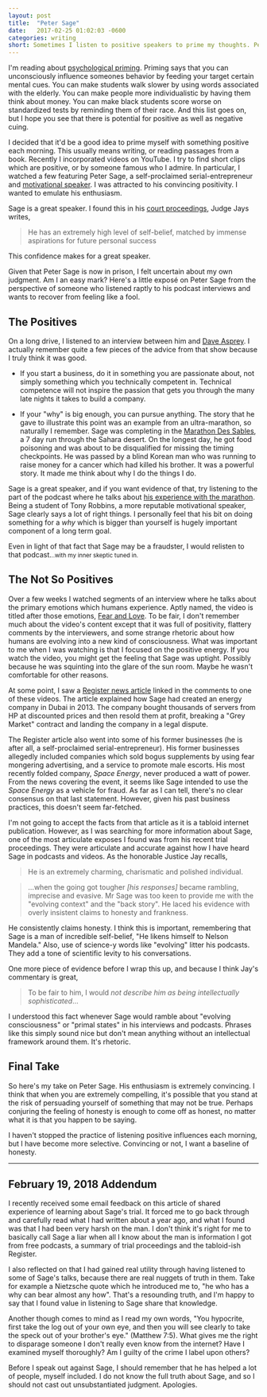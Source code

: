 ```yaml
---
layout: post
title:  "Peter Sage"
date:   2017-02-25 01:02:03 -0600
categories: writing
short: Sometimes I listen to positive speakers to prime my thoughts. Peter Sage, a motivational speaker, has a positive vibe. He's now serving an 18 month term in prison.
---
```


I'm reading about [psychological priming][priming]. Priming says that you can unconsciously influence someones behavior by feeding your target certain mental cues. You can make students walk slower by using words associated with the elderly. You can make people more individualistic by having them think about money. You can make black students score worse on standardized tests by reminding them of their race. And this list goes on, but I hope you see that there is potential for positive as well as negative cuing.

I decided that it'd be a good idea to prime myself with something positive each morning. This usually means writing, or reading passages from a book. Recently I incorporated videos on YouTube. I try to find short clips which are positive, or by someone famous who I admire. In particular, I watched a few featuring Peter Sage, a self-proclaimed serial-entrepreneur and [motivational speaker][sage-site]. I was attracted to his convincing positivity. I wanted to emulate his enthusiasm. 

Sage is a great speaker. I found this in his [court proceedings][court-proceedings], Judge Jays writes, 

> He has an extremely high level of self-belief, matched by immense aspirations for future personal success

This confidence makes for a great speaker.

Given that Peter Sage is now in prison, I felt uncertain about my own judgment. Am I an easy mark? Here's a little exposé on Peter Sage from the perspective of someone who listened raptly to his podcast interviews and wants to recover from feeling like a fool.

## The Positives

On a long drive, I listened to an interview between him and [Dave Asprey][dave-podcast]. I actually remember quite a few pieces of the advice from that show because I truly think it was good. 

- If you start a business, do it in something you are passionate about, not simply something which you technically competent in. Technical competence will not inspire the passion that gets you through the many late nights it takes to build a company.

- If your "why" is big enough, you can pursue anything. The story  that he gave to illustrate this point was an example from an ultra-marathon, so naturally I remember. Sage was completing in the [Marathon Des Sables][wiki-marathon], a 7 day run through the Sahara desert. On the longest day, he got food poisoning and was about to be disqualified for missing the timing checkpoints. He was passed by a blind Korean man who was running to raise money for a cancer which had killed his brother. It was a powerful story. It made me think about why I do the things I do.

Sage is a great speaker, and if you want evidence of that, try listening to the part of the podcast where he talks about [his experience with the marathon][dave-podcast-marathon]. Being a student of Tony Robbins, a  more reputable motivational speaker, Sage clearly says a lot of right things. I personally feel that his bit on doing something for a *why* which is bigger than yourself is hugely important component of a long term goal.

Even in light of that fact that Sage may be a fraudster, I would relisten to that podcast.<small>..with my inner skeptic tuned in.</small>

## The Not So Positives

Over a few weeks I watched segments of an interview where he talks about the primary emotions which humans experience. Aptly named, the video is titled after those emotions, [Fear and Love][fear-and-love]. To be fair, I don't remember much about the video's content except that it was full of positivity, flattery comments by the interviewers, and some strange rhetoric about how humans are evolving into a new kind of consciousness. What was important to me when I was watching is that I focused on the positive energy. If you watch the video, you might get the feeling that Sage was uptight. Possibly because he was squinting into the glare of the sun room. Maybe he wasn't comfortable for other reasons.

At some point, I saw a [Register news article][register-sage] linked in the comments to one of these videos. The article explained how Sage had created an energy company in Dubai in 2013. The company bought thousands of servers from HP at discounted prices and then resold them at profit, breaking a "Grey Market" contract and landing the company in a legal dispute. 

The Register article also went into some of his former businesses (he is after all, a self-proclaimed serial-entrepreneur). His former businesses allegedly included companies which sold bogus supplements by using fear mongering advertising, and a service to promote male escorts. His most recently folded company, *Space Energy*, never produced a watt of power. From the news covering the event, it seems like Sage intended to use the *Space Energy* as a vehicle for fraud. As far as I can tell, there's no clear consensus on that last statement. However, given his past business practices, this doesn't seem far-fetched. 

I'm not going to accept the facts from that article as it is a tabloid internet publication. However, as I was searching for more information about Sage, one of the most articulate exposes I found was from his recent trial proceedings. They were articulate and accurate against how I have heard Sage in podcasts and videos. As the honorable Justice Jay recalls,

> He is an extremely charming, charismatic and polished individual.

> ...when the going got tougher *[his responses]* became rambling, imprecise and evasive. Mr Sage was too keen to provide me with the "evolving context" and the "back story". He laced his evidence with overly insistent claims to honesty and frankness.

He consistently claims honesty. I think this is important, remembering that Sage is a man of incredible self-belief, "He likens himself to Nelson Mandela." Also, use of science-y words like "evolving" litter his podcasts. They add a tone of scientific levity to his conversations.

One more piece of evidence before I wrap this up, and because I think Jay's commentary is great,

> To be fair to him, I would *not describe him as being intellectually sophisticated*...

I understood this fact whenever Sage would ramble about "evolving consciousness" or "primal states" in his interviews and podcasts. Phrases like this simply sound nice but don't mean anything without an intellectual framework around them. It's rhetoric.

## Final Take

So here's my take on Peter Sage. His enthusiasm is extremely convincing. I think that when you are extremely compelling, it's possible that you stand at the risk of persuading yourself of something that may not be true. Perhaps conjuring the feeling of honesty is enough to come off as honest, no matter what it is that you happen to be saying.

I haven't stopped the practice of listening positive influences each morning, but I have become more selective. Convincing or not, I want a baseline of honesty.

_______

## February 19, 2018 Addendum

I recently received some email feedback on this article of shared experience of learning about Sage's trial. It forced me to go back through and carefully read what I had written about a year ago, and what I found was that I had been very harsh on the man. I don't think it's right for me to basically call Sage a liar when all I know about the man is information I got from free podcasts, a summary of trial proceedings and the tabloid-ish Register.

I also reflected on that I had gained real utility through having listened to some of Sage's talks, because there are real nuggets of truth in them. Take for example a Nietzsche quote which he introduced me to, "he who has a why can bear almost any how". That's a resounding truth, and I'm happy to say that I found value in listening to Sage share that knowledge.

Another though comes to mind as I read my own words, "You hypocrite, first take the log out of your own eye, and then you will see clearly to take the speck out of your brother's eye." (Matthew 7:5). What gives me the right to disparage someone I don't really even know from the internet? Have I examined myself thoroughly? Am I guilty of the crime I label upon others?

Before I speak out against Sage, I should remember that he has helped a lot of people, myself included. I do not know the full truth about Sage, and so I should not cast out unsubstantiated judgment. Apologies.


[priming]: https://en.wikipedia.org/wiki/Priming_(psychology) "wikipedia"
[sage-site]: http://petersage.com/ "Sage's webpage"
[court-proceedings]: http://www.bailii.org/ew/cases/EWHC/QB/2017/66.html "Court documents"
[wiki-marathon]: https://en.wikipedia.org/wiki/Marathon_des_Sables "wikipedia - marathon"
[fear-and-love]: https://www.youtube.com/watch?v=rQxrTtFqHT0 "Fear and Love interview"
[dave-podcast]: https://www.youtube.com/watch?v=QLHb5kzY4sU "Bulletproof Exec podcast"
[dave-podcast-marathon]: https://youtu.be/QLHb5kzY4sU?t=42m29s "Story about your WHY"
[register-sage]: https://www.theregister.co.uk/2017/02/10/alleged_hpe_fraud_man_peter_sage_dodgy_pharma_biz/ "Register article"